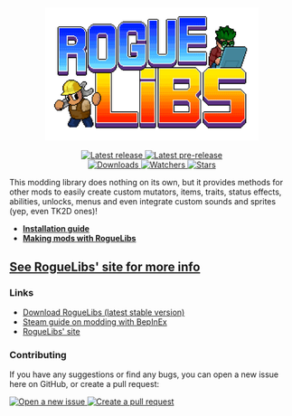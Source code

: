 <div align="center">
  <p>
    <a href="https://sugarbarrel.github.io/RogueLibs">
      <img src="./img/RogueLibs.png" width=75% alt="RogueLibs"/>
    </a>
  </p>
  <p>
    <a href="https://github.com/SugarBarrel/RogueLibs/releases/latest">
      <img src="https://img.shields.io/github/v/release/SugarBarrel/RogueLibs?label=Latest%20release&style=for-the-badge&logo=github" alt="Latest release"/>
    </a>
    <a href="https://github.com/SugarBarrel/RogueLibs/releases">
      <img src="https://img.shields.io/github/v/release/SugarBarrel/RogueLibs?include_prereleases&label=Latest%20pre-release&style=for-the-badge&logo=github" alt="Latest pre-release"/>
    </a>
    <br/>
    <a href="https://github.com/SugarBarrel/RogueLibs/releases">
      <img src="https://img.shields.io/github/downloads/SugarBarrel/RogueLibs/total?label=Downloads&style=for-the-badge" alt="Downloads"/>
    </a>
    <a href="https://github.com/SugarBarrel/RogueLibs/subscription">
      <img src="https://img.shields.io/github/watchers/SugarBarrel/RogueLibs?color=green&label=Watchers&style=for-the-badge" alt="Watchers"/>
    </a>
    <a href="https://github.com/SugarBarrel/RogueLibs/stargazers">
      <img src="https://img.shields.io/github/stars/SugarBarrel/RogueLibs?color=green&label=Stars&style=for-the-badge" alt="Stars"/>
    </a>
  </p>
</div>

This modding library does nothing on its own, but it provides methods for other mods to easily create custom mutators, items, traits, status effects, abilities, unlocks, menus and even integrate custom sounds and sprites (yep, even TK2D ones)!

- **[Installation guide](https://sugarbarrel.github.io/RogueLibs/docs/user/installation)**
- **[Making mods with RogueLibs](https://sugarbarrel.github.io/RogueLibs/docs/dev/getting-started)**

## [See RogueLibs' site for more info](https://sugarbarrel.github.io/RogueLibs)

### Links
- [Download RogueLibs (latest stable version)](https://github.com/SugarBarrel/RogueLibs/releases/latest)
- [Steam guide on modding with BepInEx](https://steamcommunity.com/sharedfiles/filedetails/?id=2106187116)
- [RogueLibs' site](https://sugarbarrel.github.io/RogueLibs)

### Contributing

If you have any suggestions or find any bugs, you can open a new issue here on GitHub, or create a pull request:

<div>
  <a href="https://github.com/SugarBarrel/RogueLibs/issues/new/choose">
    <img src="https://img.shields.io/github/issues/SugarBarrel/RogueLibs?color=green&label=Issues&logo=github&style=for-the-badge" alt="Open a new issue"/>
  </a>
  <a href="https://github.com/SugarBarrel/RogueLibs/compare">
    <img src="https://img.shields.io/github/issues-pr/SugarBarrel/RogueLibs?color=green&logo=github&style=for-the-badge" alt="Create a pull request"/>
  </a>
</div>

<br/>
